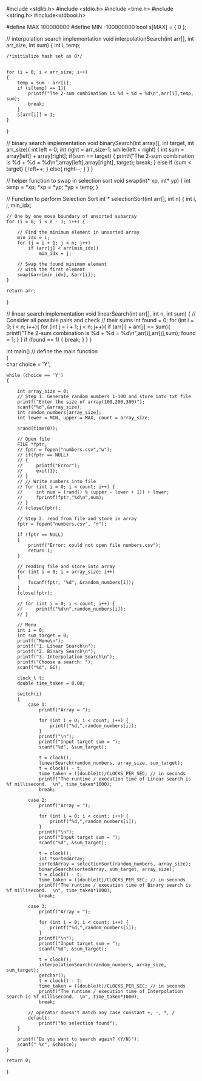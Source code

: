 #include <stdlib.h>
#include <stdio.h>
#include <time.h>
#include <string.h>
#include<stdbool.h>

#define MAX 100000000
#define MIN -100000000
bool s[MAX] = { 0 };

// interpolation search implementation
void interpolationSearch(int arr[], int arr_size, int sum)
{
    int i, temp;

    /*initialize hash set as 0*/
    
 
    for (i = 0; i < arr_size; i++)
    {
        temp = sum - arr[i];
        if (s[temp] == 1){
            printf("The 2-sum combination is %d + %d = %d\n",arr[i],temp, sum);
            break;
        }
        s[arr[i]] = 1;
    }
}

// binary search implementation
void binarySearch(int array[], int target, int arr_size){
    int left = 0;
    int right = arr_size-1;
    while(left < right) {
      int sum = array[left] + array[right];
      if(sum == target) {
        printf("The 2-sum combination is %d + %d = %d\n",array[left],array[right], target);
        break;
      } else if (sum < target) {
        left++;
      } else{
        right--;
      }
    }
}

// helper function to swap in selection sort
void swap(int* xp, int* yp)
{
    int temp = *xp;
    *xp = *yp;
    *yp = temp;
}
 
// Function to perform Selection Sort
int * selectionSort(int arr[], int n)
{
    int i, j, min_idx;
 
    // One by one move boundary of unsorted subarray
    for (i = 0; i < n - 1; i++) {
 
        // Find the minimum element in unsorted array
        min_idx = i;
        for (j = i + 1; j < n; j++)
            if (arr[j] < arr[min_idx])
                min_idx = j;
 
        // Swap the found minimum element
        // with the first element
        swap(&arr[min_idx], &arr[i]);
    }

    return arr;
}

// linear search implementation
void linearSearch(int arr[], int n, int sum)
{
    // Consider all possible pairs and check
    // their sums
    int found = 0;
    for (int i = 0; i < n; i++){
        for (int j = i + 1; j < n; j++){
            if (arr[i] + arr[j] == sum){
                printf("The 2-sum combination is %d + %d = %d\n",arr[i],arr[j],sum);
                found = 1;
            }
        }
        if (found == 1)
        {
            break;
        }
    }
}

int main()   // define the main function  
{  
    char choice = 'Y';

    while (choice == 'Y')
    {

        int array_size = 0;
        // Step 1. Generate random numbers 1-100 and store into txt file
        printf("Enter the size of array(100,200,300)");
        scanf("%d",&array_size);
        int random_numbers[array_size];
        int lower = MIN, upper = MAX, count = array_size;

        srand(time(0));

        // Open file
        FILE *fptr;
        // fptr = fopen("numbers.csv","w");
        // if(fptr == NULL)
        // {
        //     printf("Error");   
        //     exit(1);             
        // }
        // // Write numbers into file
        // for (int i = 0; i < count; i++) {
        //     int num = (rand() % (upper - lower + 1)) + lower;
        //     fprintf(fptr,"%d\n",num);
        // }
        // fclose(fptr);

        // Step 2. read from file and store in array
        fptr = fopen("numbers.csv", "r");

        if (fptr == NULL)
        {
            printf("Error: could not open file numbers.csv");
            return 1;
        }

        // reading file and store into array
        for (int i = 0; i < array_size; i++)
        {
            fscanf(fptr, "%d", &random_numbers[i]);
        }
        fclose(fptr);

        // for (int i = 0; i < count; i++) {
        //     printf("%d\n",random_numbers[i]);
        // }

        // Menu
        int i = 0;
        int sum_target = 0;
        printf("Menu\n");  
        printf("1. Linear Search\n");
        printf("2. Binary Search\n");  
        printf("3. Interpolation Search\n"); 
        printf("Choose a search: "); 
        scanf("%d", &i);

        clock_t t;
        double time_taken = 0.00;

        switch(i)
        {
            case 1:
                printf("Array = ");

                for (int i = 0; i < count; i++) {
                    printf("%d,",random_numbers[i]);
                }
                printf("\n");
                printf("Input target sum = "); 
                scanf("%d", &sum_target);

                t = clock();
                linearSearch(random_numbers, array_size, sum_target);
                t = clock() - t;
                time_taken = ((double)t)/CLOCKS_PER_SEC; // in seconds
                printf("The runtime / execution time of Linear search is %f millisecond.  \n", time_taken*1000);
                break;

            case 2:
                printf("Array = ");

                for (int i = 0; i < count; i++) {
                    printf("%d,",random_numbers[i]);
                }
                printf("\n");
                printf("Input target sum = "); 
                scanf("%d", &sum_target);

                t = clock();
                int *sortedArray;
                sortedArray = selectionSort(random_numbers, array_size);
                binarySearch(sortedArray, sum_target, array_size);
                t = clock() - t;
                time_taken = ((double)t)/CLOCKS_PER_SEC; // in seconds
                printf("The runtime / execution time of Binary search is %f millisecond.  \n", time_taken*1000);
                break;

            case 3:
                printf("Array = ");

                for (int i = 0; i < count; i++) {
                    printf("%d,",random_numbers[i]);
                }
                printf("\n");
                printf("Input target sum = "); 
                scanf("%d", &sum_target);

                t = clock();
                interpolationSearch(random_numbers, array_size, sum_target);
                getchar();
                t = clock() - t;
                time_taken = ((double)t)/CLOCKS_PER_SEC; // in seconds
                printf("The runtime / execution time of Interpolation search is %f millisecond.  \n", time_taken*1000);
                break;

            // operator doesn't match any case constant +, -, *, /
            default:
                printf("No selection found");
        }

        printf("Do you want to search again? (Y/N)");
        scanf(" %c", &choice);
    }

    return 0;
}  
